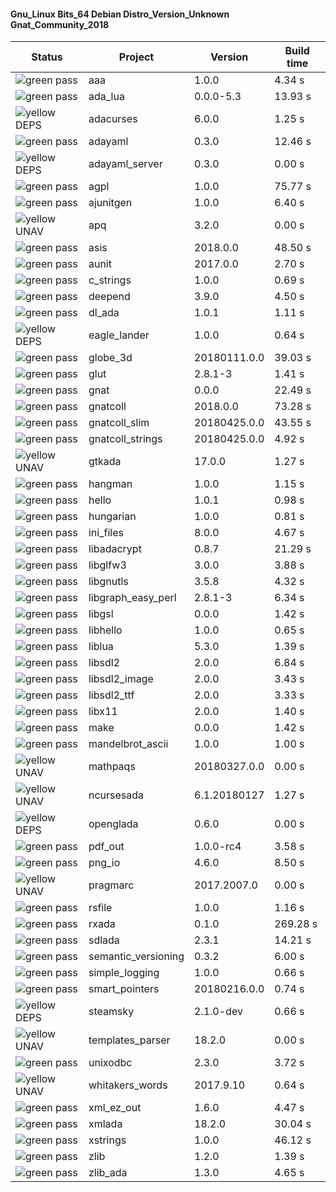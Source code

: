 #### Gnu_Linux Bits_64 Debian Distro_Version_Unknown Gnat_Community_2018

| Status | Project | Version | Build time |
| --- | --- | --- | --- |
|![green](https://placehold.it/8/00aa00/000000?text=+) pass | aaa | 1.0.0 |  4.34 s |
|![green](https://placehold.it/8/00aa00/000000?text=+) pass | ada_lua | 0.0.0-5.3 |  13.93 s |
|![yellow](https://placehold.it/8/ffbb00/000000?text=+) DEPS | adacurses | 6.0.0 |  1.25 s |
|![green](https://placehold.it/8/00aa00/000000?text=+) pass | adayaml | 0.3.0 |  12.46 s |
|![yellow](https://placehold.it/8/ffbb00/000000?text=+) DEPS | adayaml_server | 0.3.0 |  0.00 s |
|![green](https://placehold.it/8/00aa00/000000?text=+) pass | agpl | 1.0.0 |  75.77 s |
|![green](https://placehold.it/8/00aa00/000000?text=+) pass | ajunitgen | 1.0.0 |  6.40 s |
|![yellow](https://placehold.it/8/ffbb00/000000?text=+) UNAV | apq | 3.2.0 |  0.00 s |
|![green](https://placehold.it/8/00aa00/000000?text=+) pass | asis | 2018.0.0 |  48.50 s |
|![green](https://placehold.it/8/00aa00/000000?text=+) pass | aunit | 2017.0.0 |  2.70 s |
|![green](https://placehold.it/8/00aa00/000000?text=+) pass | c_strings | 1.0.0 |  0.69 s |
|![green](https://placehold.it/8/00aa00/000000?text=+) pass | deepend | 3.9.0 |  4.50 s |
|![green](https://placehold.it/8/00aa00/000000?text=+) pass | dl_ada | 1.0.1 |  1.11 s |
|![yellow](https://placehold.it/8/ffbb00/000000?text=+) DEPS | eagle_lander | 1.0.0 |  0.64 s |
|![green](https://placehold.it/8/00aa00/000000?text=+) pass | globe_3d | 20180111.0.0 |  39.03 s |
|![green](https://placehold.it/8/00aa00/000000?text=+) pass | glut | 2.8.1-3 |  1.41 s |
|![green](https://placehold.it/8/00aa00/000000?text=+) pass | gnat | 0.0.0 |  22.49 s |
|![green](https://placehold.it/8/00aa00/000000?text=+) pass | gnatcoll | 2018.0.0 |  73.28 s |
|![green](https://placehold.it/8/00aa00/000000?text=+) pass | gnatcoll_slim | 20180425.0.0 |  43.55 s |
|![green](https://placehold.it/8/00aa00/000000?text=+) pass | gnatcoll_strings | 20180425.0.0 |  4.92 s |
|![yellow](https://placehold.it/8/ffbb00/000000?text=+) UNAV | gtkada | 17.0.0 |  1.27 s |
|![green](https://placehold.it/8/00aa00/000000?text=+) pass | hangman | 1.0.0 |  1.15 s |
|![green](https://placehold.it/8/00aa00/000000?text=+) pass | hello | 1.0.1 |  0.98 s |
|![green](https://placehold.it/8/00aa00/000000?text=+) pass | hungarian | 1.0.0 |  0.81 s |
|![green](https://placehold.it/8/00aa00/000000?text=+) pass | ini_files | 8.0.0 |  4.67 s |
|![green](https://placehold.it/8/00aa00/000000?text=+) pass | libadacrypt | 0.8.7 |  21.29 s |
|![green](https://placehold.it/8/00aa00/000000?text=+) pass | libglfw3 | 3.0.0 |  3.88 s |
|![green](https://placehold.it/8/00aa00/000000?text=+) pass | libgnutls | 3.5.8 |  4.32 s |
|![green](https://placehold.it/8/00aa00/000000?text=+) pass | libgraph_easy_perl | 2.8.1-3 |  6.34 s |
|![green](https://placehold.it/8/00aa00/000000?text=+) pass | libgsl | 0.0.0 |  1.42 s |
|![green](https://placehold.it/8/00aa00/000000?text=+) pass | libhello | 1.0.0 |  0.65 s |
|![green](https://placehold.it/8/00aa00/000000?text=+) pass | liblua | 5.3.0 |  1.39 s |
|![green](https://placehold.it/8/00aa00/000000?text=+) pass | libsdl2 | 2.0.0 |  6.84 s |
|![green](https://placehold.it/8/00aa00/000000?text=+) pass | libsdl2_image | 2.0.0 |  3.43 s |
|![green](https://placehold.it/8/00aa00/000000?text=+) pass | libsdl2_ttf | 2.0.0 |  3.33 s |
|![green](https://placehold.it/8/00aa00/000000?text=+) pass | libx11 | 2.0.0 |  1.40 s |
|![green](https://placehold.it/8/00aa00/000000?text=+) pass | make | 0.0.0 |  1.42 s |
|![green](https://placehold.it/8/00aa00/000000?text=+) pass | mandelbrot_ascii | 1.0.0 |  1.00 s |
|![yellow](https://placehold.it/8/ffbb00/000000?text=+) UNAV | mathpaqs | 20180327.0.0 |  0.00 s |
|![yellow](https://placehold.it/8/ffbb00/000000?text=+) UNAV | ncursesada | 6.1.20180127 |  1.27 s |
|![yellow](https://placehold.it/8/ffbb00/000000?text=+) DEPS | openglada | 0.6.0 |  0.00 s |
|![green](https://placehold.it/8/00aa00/000000?text=+) pass | pdf_out | 1.0.0-rc4 |  3.58 s |
|![green](https://placehold.it/8/00aa00/000000?text=+) pass | png_io | 4.6.0 |  8.50 s |
|![yellow](https://placehold.it/8/ffbb00/000000?text=+) UNAV | pragmarc | 2017.2007.0 |  0.00 s |
|![green](https://placehold.it/8/00aa00/000000?text=+) pass | rsfile | 1.0.0 |  1.16 s |
|![green](https://placehold.it/8/00aa00/000000?text=+) pass | rxada | 0.1.0 |  269.28 s |
|![green](https://placehold.it/8/00aa00/000000?text=+) pass | sdlada | 2.3.1 |  14.21 s |
|![green](https://placehold.it/8/00aa00/000000?text=+) pass | semantic_versioning | 0.3.2 |  6.00 s |
|![green](https://placehold.it/8/00aa00/000000?text=+) pass | simple_logging | 1.0.0 |  0.66 s |
|![green](https://placehold.it/8/00aa00/000000?text=+) pass | smart_pointers | 20180216.0.0 |  0.74 s |
|![yellow](https://placehold.it/8/ffbb00/000000?text=+) DEPS | steamsky | 2.1.0-dev |  0.66 s |
|![yellow](https://placehold.it/8/ffbb00/000000?text=+) UNAV | templates_parser | 18.2.0 |  0.00 s |
|![green](https://placehold.it/8/00aa00/000000?text=+) pass | unixodbc | 2.3.0 |  3.72 s |
|![yellow](https://placehold.it/8/ffbb00/000000?text=+) UNAV | whitakers_words | 2017.9.10 |  0.64 s |
|![green](https://placehold.it/8/00aa00/000000?text=+) pass | xml_ez_out | 1.6.0 |  4.47 s |
|![green](https://placehold.it/8/00aa00/000000?text=+) pass | xmlada | 18.2.0 |  30.04 s |
|![green](https://placehold.it/8/00aa00/000000?text=+) pass | xstrings | 1.0.0 |  46.12 s |
|![green](https://placehold.it/8/00aa00/000000?text=+) pass | zlib | 1.2.0 |  1.39 s |
|![green](https://placehold.it/8/00aa00/000000?text=+) pass | zlib_ada | 1.3.0 |  4.65 s |
